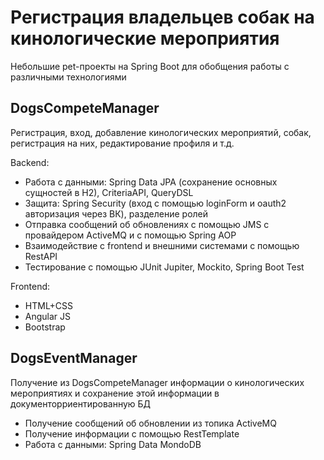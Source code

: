 # Регистрация владельцев собак на кинологические мероприятия
Небольшие pet-проекты на Spring Boot для обобщения работы с различными технологиями

## DogsCompeteManager

Регистрация, вход, добавление кинологических мероприятий, собак, регистрация на них, редактирование профиля и т.д.

Backend:

- Работа с данными: Spring Data JPA (сохранение основных сущностей в H2), CriteriaAPI, QueryDSL
- Защита: Spring Security (вход с помощью loginForm и oauth2 авторизация через ВК), разделение ролей
- Отправка сообщений об обновлениях с помощью JMS c провайдером ActiveMQ и с помощью Spring AOP
- Взаимодействие с frontend и внешними системами с помощью RestAPI
- Тестирование с помощью JUnit Jupiter, Mockito, Spring Boot Test

Frontend:

- HTML+CSS
- Angular JS
- Bootstrap
	
## DogsEventManager

Получение из DogsCompeteManager информации о кинологических мероприятиях и сохранение этой информации в документорриентированную БД
- Получение сообщений об обновлении из топика ActiveMQ
- Получение информации с помощью RestTemplate
- Работа с данными: Spring Data MondoDB
